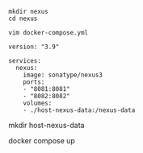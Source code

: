 ```
mkdir nexus
cd nexus
```
```
vim docker-compose.yml
```
```
version: "3.9"

services:
  nexus:
    image: sonatype/nexus3
    ports:
    - "8081:8081"
    - "8082:8082"
    volumes:
    - ./host-nexus-data:/nexus-data
```
mkdir host-nexus-data

docker compose up
